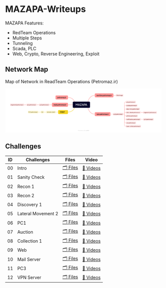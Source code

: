 # MAZAPA-Writeups

MAZAPA Features:
- RedTeam Operations
- Multiple Steps
- Tunneling
- Scada, PLC
- Web, Crypto, Reverse Engineering, Exploit

## Network Map

Map of Network in ReadTeam Operations (Petromaz.ir)

![Petromaz Map](./00-Intro/01-Map.png)

## Challenges

| ID | Challenges | Files | Video |
|---|---|---|---|
| 00 | Intro | [🗂 Files](./00-Intro/) | [👾 Videos](./00-Intro/) |
| 01 | Sanity Check | [🗂 Files](./01-Sanity-Check/) | [👾 Videos](./00-Intro/) |
| 02 | Recon 1 | [🗂 Files](./02-03-Recon%201%20&%202/) | [👾 Videos](./00-Intro/) |
| 03 | Recon 2 | [🗂 Files](./02-03-Recon%201%20&%202/) | [👾 Videos](./00-Intro/) |
| 04 | Discovery 1 | [🗂 Files](./04-Discovery-1/) | [👾 Videos](./00-Intro/) |
| 05 | Lateral Movement 2 | [🗂 Files](./05-Lateral-Movement-2/) | [👾 Videos](./00-Intro/) |
| 06 | PC1 | [🗂 Files](./06-PC1/) | [👾 Videos](./00-Intro/) |
| 07 | Auction | [🗂 Files](./07-Auction/) | [👾 Videos](./00-Intro/) |
| 08 | Collection 1 | [🗂 Files](./08-Collection-1/) | [👾 Videos](./00-Intro/) |
| 09 | Web | [🗂 Files](./09-Web/) | [👾 Videos](./00-Intro/) |
| 10 | Mail Server | [🗂 Files](./10-Mail-Server/) | [👾 Videos](./00-Intro/) |
| 11 | PC3 | [🗂 Files](./11-PC3/) | [👾 Videos](./00-Intro/) |
| 12 | VPN Server | [🗂 Files](./12-VPN-Server/) | [👾 Videos](./00-Intro/) |
